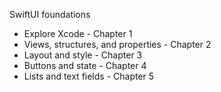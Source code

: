 SwiftUI foundations
* Explore Xcode - Chapter 1
* Views, structures, and properties - Chapter 2
* Layout and style - Chapter 3
* Buttons and state - Chapter 4
* Lists and text fields - Chapter 5
